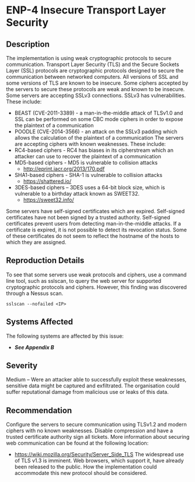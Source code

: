 ﻿ENP-4 Insecure Transport Layer Security
=======================================

Description
-----------
The implementation is using weak cryptographic protocols to secure communication. Transport Layer Security (TLS) and the Secure Sockets Layer (SSL) protocols are cryptographic protocols designed to secure the communication between networked computers. All versions of SSL and some versions of TLS are known to be insecure. Some ciphers accepted by the servers to secure these protocols are weak and known to be insecure.
Some servers are accepting SSLv3 connections. SSLv3 has vulnerabilities. These include:
  * BEAST (CVE-2011-3389) - a man-in-the-middle attack of TLSv1.0 and SSL can be performed on some CBC mode ciphers in order to expose the plaintext of a communication
  * POODLE (CVE-2014-3566) - an attack on the SSLv3 padding which allows the calculation of the plaintext of a communication
The servers are accepting ciphers with known weaknesses. These include:
  * RC4-based ciphers - RC4 has biases in its cipherstream which an attacker can use to recover the plaintext of a communication
  * MD5-based ciphers - MD5 is vulnerable to collision attacks
    * http://eprint.iacr.org/2013/170.pdf
  * SHA1-based ciphers - SHA-1 is vulnerable to collision attacks
    * https://shattered.io/
  * 3DES-based ciphers – 3DES uses a 64-bit block size, which is vulnerable to a birthday attack known as SWEET32.
    * https://sweet32.info/

Some servers have self-signed certificates which are expired. Self-signed certificates have not been signed by a trusted authority. Self-signed certificates prevent users from detecting man-in-the-middle attacks. If a certificate is expired, it is not possible to detect its revocation status. Some of these certificates do not seem to reflect the hostname of the hosts to which they are assigned.

Reproduction Details
--------------------
To see that some servers use weak protocols and ciphers, use a command line tool, such as sslscan, to query the web server for supported cryptographic protocols and ciphers. However, this finding was discovered through a Nessus scan.
```
sslscan --nofailed <IP>
```

Systems Affected
----------------
The following systems are affected by this issue:
  * ***See Appendix B***

Severity
--------
Medium – Were an attacker able to successfully exploit these weaknesses, sensitive data might be captured and exfiltrated. The organisation could suffer reputational damage from malicious use or leaks of this data.

Recommendation
--------------
Configure the servers to secure communication using TLSv1.2 and modern ciphers with no known weaknesses. Disable compression and have a trusted certificate authority sign all tickets. More information about securing web communication can be found at the following location:
  * https://wiki.mozilla.org/Security/Server_Side_TLS
The widespread use of TLS v1.3 is imminent. Web browsers, which support it, have already been released to the public. How the implementation could accommodate this new protocol should be considered.
